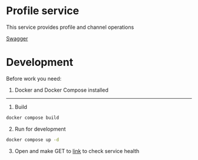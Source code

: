 # Profile service
This service provides profile and channel operations 

[Swagger](http://profile.api.enviloup.localhost/docs)

# Development
Before work you need:
1. Docker and Docker Compose installed
---
1. Build
```bash
docker compose build
```
2. Run for development
```bash
docker compose up -d
```
3. Open and make GET to [link](http://profile.api.enviloup.localhost) to check service health